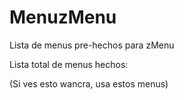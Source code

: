 # MenuzMenu
Lista de menus pre-hechos para zMenu

Lista total de menus hechos:













(Si ves esto wancra, usa estos menus)
